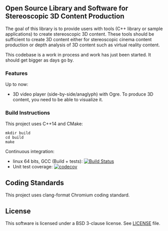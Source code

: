 ## Open Source Library and Software for Stereoscopic 3D Content Production

The goal of this library is to provide users with tools (C++ library or sample applications) to create stereoscopic 3D content.
These tools should be sufficient to create 3D content either for stereoscopic cinema content production or depth analysis of 3D content such as virtual reality content.

This codebase is a work in process and work has just been started. It should get bigger as days go by.

### Features

Up to now: 
* 3D video player (side-by-side/anaglyph) with Ogre. To produce 3D content, you need to be able to visualize it.

### Build Instructions

This project uses C++14 and CMake:

```
mkdir build
cd build
make
```

Continuous integration:
 - linux 64 bits, GCC (Build + tests): [![Build Status](https://travis-ci.org/hugbed/OpenS3D.svg?branch=master)](https://travis-ci.org/hugbed/OpenS3D)
 - Unit test coverage: [![codecov](https://codecov.io/gh/hugbed/OpenS3D/branch/master/graph/badge.svg)](https://codecov.io/gh/hugbed/OpenS3D)

## Coding Standards

This project uses clang-format Chromium coding standard.

## License

This software is licensed under a BSD 3-clause license. See [LICENSE](LICENSE) file.
